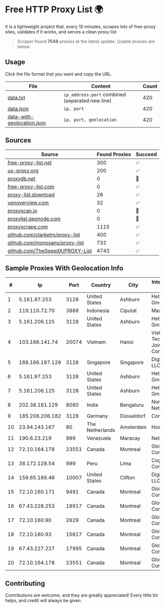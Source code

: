
# Free HTTP Proxy List 🌍

It is a lightweight project that, every 10 minutes, scrapes lots of free-proxy sites, validates if it works, and serves a clean proxy list.


> Scraper found **7548** proxies at the latest update. Usable proxies are below.

## Usage

Click the file format that you want and copy the URL.


|File|Content|Count|
|----|-------|-----|
|[data.txt](https://raw.githubusercontent.com/themiralay/Proxy-List-World/master/data.txt)|`ip_address:port` combined (seperated new line)|420|
|[data.json](https://raw.githubusercontent.com/themiralay/Proxy-List-World/master/data.json)|`ip, port`|420|
|[data-with-geolocation.json](https://raw.githubusercontent.com/themiralay/Proxy-List-World/master/data-with-geolocation.json)|`ip, port, geolocation`|420|

## Sources

|Source|Found Proxies|Succeed|
|------|-------------|-------|
|[free-proxy-list.net](https://free-proxy-list.net)|300|✅|
|[us-proxy.org](https://www.us-proxy.org)|200|✅|
|[proxydb.net](http://proxydb.net)|0|🚫|
|[free-proxy-list.com](https://free-proxy-list.com/?page=&port=&type%5B%5D=http&type%5B%5D=https&up_time=0&search=Search)|0|✅|
|[proxy-list.download](https://www.proxy-list.download/HTTP)|26|✅|
|[vpnoverview.com](https://vpnoverview.com/privacy/anonymous-browsing/free-proxy-servers)|32|✅|
|[proxyscan.io](https://www.proxyscan.io)|0|🚫|
|[proxylist.geonode.com](https://proxylist.geonode.com/api/proxy-list?limit=300&page=1&sort_by=lastChecked&sort_type=desc&protocols=http,https)|0|🚫|
|[proxyscrape.com](https://api.proxyscrape.com/v2/?request=displayproxies&protocol=http&timeout=10000&country=all&ssl=all&anonymity=all)|1115|✅|
|[github.com/clarketm/proxy-list](https://raw.githubusercontent.com/clarketm/proxy-list/master/proxy-list-raw.txt)|400|✅|
|[github.com/monosans/proxy-list](https://raw.githubusercontent.com/monosans/proxy-list/main/proxies/http.txt)|732|✅|
|[github.com/TheSpeedX/PROXY-List](https://raw.githubusercontent.com/TheSpeedX/PROXY-List/master/http.txt)|4743|✅|


## Sample Proxies With Geolocation Info

|#|Ip|Port|Country|City|Internet Service Provider|
|-|--|----|-------|----|-------------------------|
|1|5.161.97.253|3128|United States|Ashburn|Hetzner Online GmbH|
|2|119.110.72.70|3888|Indonesia|Ciputat|Maxindo|
|3|5.161.206.125|3128|United States|Ashburn|Hetzner Online GmbH|
|4|103.166.141.74|20074|Vietnam|Hanoi|Viet NAM Cloud Technology Joint Stock Company|
|5|188.166.197.129|3128|Singapore|Singapore|DigitalOcean, LLC|
|6|5.161.97.253|3128|United States|Ashburn|Hetzner Online GmbH|
|7|5.161.206.125|3128|United States|Ashburn|Hetzner Online GmbH|
|8|202.38.181.129|8080|India|Bengaluru|Northeast Dataa Network Pvt Ltd|
|9|185.208.206.182|3128|Germany|Düsseldorf|Contabo GmbH|
|10|23.94.143.167|80|The Netherlands|Amsterdam|HostPapa|
|11|190.6.23.219|999|Venezuela|Maracay|Net Uno|
|12|72.10.164.178|23551|Canada|Montreal|GloboTech Communications|
|13|38.172.128.54|999|Peru|Lima|Cogent Communications|
|14|159.65.186.46|10007|United States|Clifton|DigitalOcean, LLC|
|15|72.10.160.171|9491|Canada|Montreal|GloboTech Communications|
|16|67.43.228.253|18917|Canada|Montreal|GloboTech Communications|
|17|72.10.160.90|2629|Canada|Montreal|GloboTech Communications|
|18|72.10.160.93|15617|Canada|Montreal|GloboTech Communications|
|19|67.43.227.227|17995|Canada|Montreal|GloboTech Communications|
|20|72.10.164.178|23551|Canada|Montreal|GloboTech Communications|



## Contributing

Contributions are welcome, and they are greatly appreciated! Every
little bit helps, and credit will always be given.

